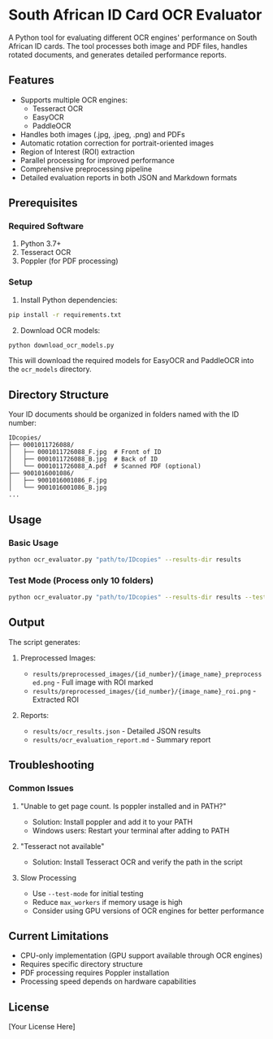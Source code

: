 # South African ID Card OCR Evaluator

A Python tool for evaluating different OCR engines' performance on South African ID cards. The tool processes both image and PDF files, handles rotated documents, and generates detailed performance reports.

## Features

- Supports multiple OCR engines:
  - Tesseract OCR
  - EasyOCR
  - PaddleOCR
- Handles both images (.jpg, .jpeg, .png) and PDFs
- Automatic rotation correction for portrait-oriented images
- Region of Interest (ROI) extraction
- Parallel processing for improved performance
- Comprehensive preprocessing pipeline
- Detailed evaluation reports in both JSON and Markdown formats

## Prerequisites

### Required Software
1. Python 3.7+
2. Tesseract OCR
3. Poppler (for PDF processing)

### Setup

1. Install Python dependencies:
```bash
pip install -r requirements.txt
```

2. Download OCR models:
```bash
python download_ocr_models.py
```

This will download the required models for EasyOCR and PaddleOCR into the `ocr_models` directory.

## Directory Structure

Your ID documents should be organized in folders named with the ID number:
```
IDcopies/
├── 0001011726088/
│   ├── 0001011726088_F.jpg  # Front of ID
│   ├── 0001011726088_B.jpg  # Back of ID
│   └── 0001011726088_A.pdf  # Scanned PDF (optional)
├── 9001016001086/
│   ├── 9001016001086_F.jpg
│   └── 9001016001086_B.jpg
...
```

## Usage

### Basic Usage
```bash
python ocr_evaluator.py "path/to/IDcopies" --results-dir results
```

### Test Mode (Process only 10 folders)
```bash
python ocr_evaluator.py "path/to/IDcopies" --results-dir results --test-mode
```

## Output

The script generates:

1. Preprocessed Images:
   - `results/preprocessed_images/{id_number}/{image_name}_preprocessed.png` - Full image with ROI marked
   - `results/preprocessed_images/{id_number}/{image_name}_roi.png` - Extracted ROI

2. Reports:
   - `results/ocr_results.json` - Detailed JSON results
   - `results/ocr_evaluation_report.md` - Summary report

## Troubleshooting

### Common Issues

1. "Unable to get page count. Is poppler installed and in PATH?"
   - Solution: Install poppler and add it to your PATH
   - Windows users: Restart your terminal after adding to PATH

2. "Tesseract not available"
   - Solution: Install Tesseract OCR and verify the path in the script

3. Slow Processing
   - Use `--test-mode` for initial testing
   - Reduce `max_workers` if memory usage is high
   - Consider using GPU versions of OCR engines for better performance

## Current Limitations

- CPU-only implementation (GPU support available through OCR engines)
- Requires specific directory structure
- PDF processing requires Poppler installation
- Processing speed depends on hardware capabilities

## License

[Your License Here]